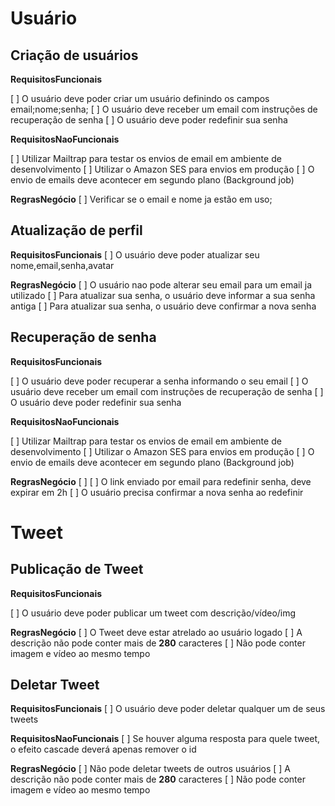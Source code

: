 # Usuário

## Criação de usuários

**RequisitosFuncionais**

[ ] O usuário deve poder criar um usuário definindo os campos email;nome;senha;
[ ] O usuário deve receber um email com instruções de recuperação de senha
[ ] O usuário deve poder redefinir sua senha

**RequisitosNaoFuncionais**

[ ] Utilizar Mailtrap para testar os envios de email em ambiente de desenvolvimento
[ ] Utilizar o Amazon SES para envios em produção
[ ] O envio de emails deve acontecer em segundo plano (Background job)

**RegrasNegócio**
[ ] Verificar se o email e nome ja estão em uso;

## Atualização de perfil

**RequisitosFuncionais**
[ ] O usuário deve poder atualizar seu nome,email,senha,avatar

**RegrasNegócio**
[ ] O usuário nao pode alterar seu email para um email ja utilizado
[ ] Para atualizar sua senha, o usuário deve informar a sua senha antiga
[ ] Para atualizar sua senha, o usuário deve confirmar a nova senha

## Recuperação de senha

**RequisitosFuncionais**

[ ] O usuário deve poder recuperar a senha informando o seu email
[ ] O usuário deve receber um email com instruções de recuperação de senha
[ ] O usuário deve poder redefinir sua senha

**RequisitosNaoFuncionais**

[ ] Utilizar Mailtrap para testar os envios de email em ambiente de desenvolvimento
[ ] Utilizar o Amazon SES para envios em produção
[ ] O envio de emails deve acontecer em segundo plano (Background job)

**RegrasNegócio**
[ ]
[ ] O link enviado por email para redefinir senha, deve expirar em 2h
[ ] O usuário precisa confirmar a nova senha ao redefinir

# Tweet

## Publicação de Tweet

**RequisitosFuncionais**

[ ] O usuário deve poder publicar um tweet com descrição/vídeo/img

**RegrasNegócio**
[ ] O Tweet deve estar atrelado ao usuário logado
[ ] A descrição não pode conter mais de **280** caracteres
[ ] Não pode conter imagem e vídeo ao mesmo tempo

## Deletar Tweet

**RequisitosFuncionais**
[ ] O usuário deve poder deletar qualquer um de seus tweets

**RequisitosNaoFuncionais**
[ ] Se houver alguma resposta para quele tweet, o efeito cascade deverá apenas remover o id

**RegrasNegócio**
[ ] Não pode deletar tweets de outros usuários
[ ] A descrição não pode conter mais de **280** caracteres
[ ] Não pode conter imagem e vídeo ao mesmo tempo
